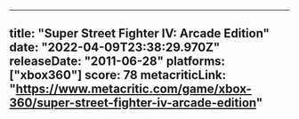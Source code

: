 
---
title: "Super Street Fighter IV: Arcade Edition"
date: "2022-04-09T23:38:29.970Z"
releaseDate: "2011-06-28"
platforms: ["xbox360"]
score: 78
metacriticLink: "https://www.metacritic.com/game/xbox-360/super-street-fighter-iv-arcade-edition"
---
